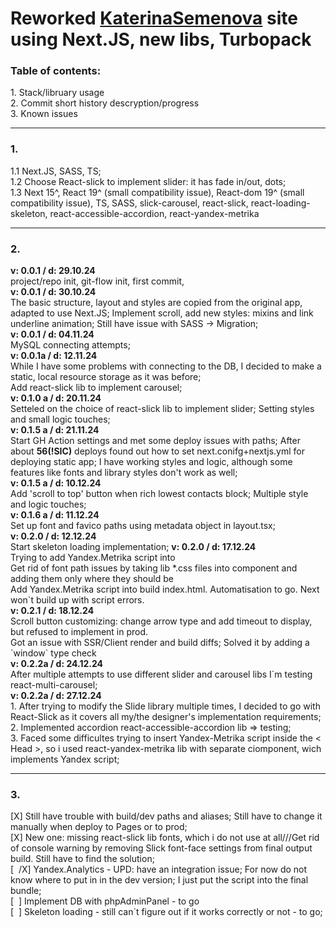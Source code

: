<h1>Reworked <a href="https://katerinasemenova.ru"> KaterinaSemenova</a> site using Next.JS, new libs, Turbopack</h1>

<h3>Table of contents:</h3>
1. Stack/libruary usage<br>
2. Commit short history descryption/progress<br>
3. Known issues<br>

<hr>
<h3> 1.</h3>
1.1 Next.JS, SASS, TS;<br>
1.2 Choose React-slick to implement slider: it has fade in/out, dots; <br>
1.3 Next 15^, React 19^ (small compatibility issue), React-dom 19^ (small compatibility issue), TS, SASS, slick-carousel, react-slick, react-loading-skeleton, react-accessible-accordion, react-yandex-metrika
<br>
<hr>
<h3> 2.</h3>
<b>v: 0.0.1 / d: 29.10.24</b> <br>    
project/repo init, git-flow init, first commit,
<br>
<b>v: 0.0.1 / d: 30.10.24</b> <br>    
The basic structure, layout and styles are copied from the original app, adapted to use Next.JS;
Implement scroll, add new styles: mixins and link underline animation;
Still have issue with SASS -> Migration;
<br>  
<b>v: 0.0.1 / d: 04.11.24<br></b> 
MySQL connecting attempts;    <br>
<b>v: 0.0.1a / d: 12.11.24<br></b> 
While I have some problems with connecting to the DB, I decided to make a static, local resource storage as it was before;
<br>Add react-slick lib to implement carousel;
<br>
<b>v: 0.1.0 a / d: 20.11.24<br></b> 
Setteled on the choice of react-slick lib to implement slider;
Setting styles and small logic touches;
<br><b>v: 0.1.5 a / d: 21.11.24<br></b> 
Start GH Action settings and met some deploy issues with paths;
After about <b>56(!SIC)</b> deploys found out how to set next.conifg+nextjs.yml for deploying static app;
I have working styles and logic, although some features like fonts and library styles don't work as well;
<br><b>v: 0.1.5 a / d: 10.12.24<br></b> 
Add 'scroll to top' button when rich lowest contacts block;
Multiple style and logic touches;<br>
<b>v: 0.1.6 a / d: 11.12.24<br></b> 
Set up font and favico paths using metadata object in layout.tsx;<br>
<b>v: 0.2.0 / d: 12.12.24<br></b> 
Start skeleton loading implementation;
<b>v: 0.2.0 / d: 17.12.24<br></b> 
Trying to add Yandex.Metrika script into <Head><br>
Get rid of font path issues by taking lib *.css files into component and adding them only where they should be<br>
Add Yandex.Metrika script into build index.html. Automatisation to go.
Next won`t build up with script errors. <br>
<b>v: 0.2.1 / d: 18.12.24<br></b> 
Scroll button customizing: change arrow type and add timeout to display, but refused to implement in prod.<br>
Got an issue with SSR/Client render and build diffs; Solved it by adding a `window` type check<br>
<b>v: 0.2.2a / d: 24.12.24<br></b> 
After multiple attempts to use different slider and carousel libs I`m testing react-multi-carousel;<br>
<b>v: 0.2.2a / d: 27.12.24<br></b> 
1. After trying to modify the Slide library multiple times, I decided to go with React-Slick as it covers all my/the designer's implementation requirements;<br>
2. Implemented accordion react-accessible-accordion lib => testing;<br>
3. Faced some difficultes trying to insert Yandex-Metrika script inside the < Head >, so i used react-yandex-metrika lib with separate ciomponent, wich implements Yandex script;
<br>
<hr>
<h3> 3.</h3>
[X] Still have trouble with build/dev paths and aliases; Still have to change it manually when deploy to Pages or to prod;<br>
[X] New one: missing react-slick lib fonts, which i do not use at all///Get rid of console warning by removing Slick font-face settings from final output build. Still have to find the solution;<br>
[&nbsp;&nbsp;/X] Yandex.Analytics - UPD: have an integration issue; For now do not know where to put in in the dev version; I just put the script into the final bundle;<br>
[&nbsp;&nbsp;] Implement DB with phpAdminPanel - to go<br>
[&nbsp;&nbsp;] Skeleton loading - still can`t figure out if it works correctly or not - to go;<br>
